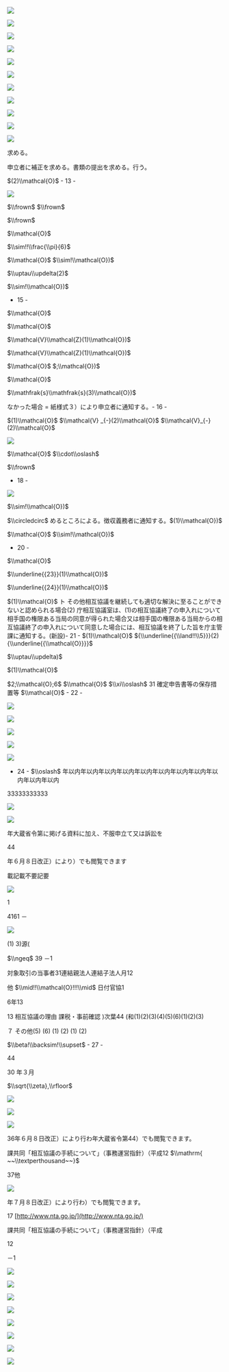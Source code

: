 ![](https://www.nta.go.jp/tmp/f14545aa-cb10-4d87-98d6-79fa8b83869d/images/84243bff35306371a30babcecaf6104d1ba1772a5c9532d355196e0c2bd3293d.jpg)

![](https://www.nta.go.jp/tmp/f14545aa-cb10-4d87-98d6-79fa8b83869d/images/d81da86ff4afdfc49db6c0807c57919e6a75e37d18355ca2c311738a05758b2e.jpg)

![](https://www.nta.go.jp/tmp/f14545aa-cb10-4d87-98d6-79fa8b83869d/images/b5158f5e94e8c8abf0f761cf50f6a9f1e00e894ea535b34ac267d38d657abbfa.jpg)

![](https://www.nta.go.jp/tmp/f14545aa-cb10-4d87-98d6-79fa8b83869d/images/d2a437affbb05a72a03c95fce8f925f72b27ef8553a48ad9052a8e78f7f7ef27.jpg)

![](https://www.nta.go.jp/tmp/f14545aa-cb10-4d87-98d6-79fa8b83869d/images/cc6c6628c6bb0765fd25939c568050923ebc180197beae53321bd68d69f90c62.jpg)

![](https://www.nta.go.jp/tmp/f14545aa-cb10-4d87-98d6-79fa8b83869d/images/dbba1d51bd8d5a0b3ae762213e39519b0f838c1fdde6e4ebb49da0e5c773342d.jpg)

![](https://www.nta.go.jp/tmp/f14545aa-cb10-4d87-98d6-79fa8b83869d/images/0027f0d2df136b40571167e172fa7b665f9c7299db50623ba4832584a8d7421c.jpg)

![](https://www.nta.go.jp/tmp/f14545aa-cb10-4d87-98d6-79fa8b83869d/images/82de9ac6d77cd8d6ae8d6f06a0c0e54bc2a7cd36eadad6e1843aab0997c6c685.jpg)

![](https://www.nta.go.jp/tmp/f14545aa-cb10-4d87-98d6-79fa8b83869d/images/59dfd18894f64030b3108d1592cff409f58052ffefe1c29d6fa38bac8677a4cb.jpg)

![](https://www.nta.go.jp/tmp/f14545aa-cb10-4d87-98d6-79fa8b83869d/images/5925f789aea765670c2f4dbe2f8965cd021a20cc5b9658b6542c771f3f7fb073.jpg)

![](https://www.nta.go.jp/tmp/f14545aa-cb10-4d87-98d6-79fa8b83869d/images/46f88b013ec85342583d64d403bb1ede9f4f449c2ea5b12738bce31dd271e3ef.jpg)

求める。

申立者に補正を求める。書類の提出を求める。行う。

$(2)\\mathcal{O}$ - 13 -

![](https://www.nta.go.jp/tmp/f14545aa-cb10-4d87-98d6-79fa8b83869d/images/73a493b4c44f393a114830d1ac640ec098d5b8da24c0529fb7d7ab09f99bf637.jpg)

$\\frown$ $\\frown$

$\\frown$

$\\mathcal{O}$

$\\sim!!\\frac{\\pi}{6}$

$\\mathcal{O}$ $\\sim!\\mathcal{O})$

$\\uptau\\updelta(2)$

$\\sim!\\mathcal{O})$

- 15 -

$\\mathcal{O}$

$\\mathcal{O}$

$\\mathcal{V}\\mathcal{Z}(1)\\mathcal{O})$

$\\mathcal{V}\\mathcal{Z}(1)\\mathcal{O})$

$\\mathcal{O}$ $;\\mathcal{O})$

$\\mathcal{O}$

$\\mathfrak{s}\\mathfrak{s}(3)\\mathcal{O})$

なかった場合 $=$ 紙様式３）により申立者に通知する。\- 16 -

$(1)\\mathcal{O}$ $\\mathcal{V} _{-}(2)\\mathcal{O}$ $\\mathcal{V}_{-}(2)\\mathcal{O}$

![](https://www.nta.go.jp/tmp/f14545aa-cb10-4d87-98d6-79fa8b83869d/images/04641027d9ac8b2645086f1801b6f07ce638ac2279a8502858bbbfd5aec206b1.jpg)

$\\mathcal{O}$ $\\cdot\\oslash$

$\\frown$

- 18 -

![](https://www.nta.go.jp/tmp/f14545aa-cb10-4d87-98d6-79fa8b83869d/images/1af86653f3edc1407b40e293801920f9a1b4f5e5cf79c16ec65eb20d4e07e46c.jpg)

$\\sim!\\mathcal{O})$

$\\circledcirc$ めるところによる。徴収義務者に通知する。$(1)\\mathcal{O})$

$\\mathcal{O}$ $\\sim!\\mathcal{O})$

- 20 -

$\\mathcal{O}$

$\\underline{{23}}(1)\\mathcal{O})$

$\\underline{{24}}(1)\\mathcal{O})$

$(1)\\mathcal{O}$ ト その他相互協議を継続しても適切な解決に至ることができないと認められる場合(2) 庁相互協議室は、(1)の相互協議終了の申入れについて相手国の権限ある当局の同意が得られた場合又は相手国の権限ある当局からの相互協議終了の申入れについて同意した場合には、相互協議を終了した旨を庁主管課に通知する。(新設)- 21 - $(1)\\mathcal{O}$ ${\\underline{{\\land!!\\5}}}(2){\\underline{{\\mathcal{O}}}}$

$\\uptau\\updelta)$

$(1)\\mathcal{O}$

$2;\\mathcal{O};6$ $\\mathcal{O}$ $\\xi\\oslash$ 31 確定申告書等の保存措置等 $\\mathcal{O}$ - 22 -

![](https://www.nta.go.jp/tmp/f14545aa-cb10-4d87-98d6-79fa8b83869d/images/e2e7bcd1a31e896fa3560022867972f5443ebdc070371353481c84929f4e2eec.jpg)

![](https://www.nta.go.jp/tmp/f14545aa-cb10-4d87-98d6-79fa8b83869d/images/5183b2f815da0fac2a836225fe265458e59717527aad945eddda95872107d7db.jpg)

![](https://www.nta.go.jp/tmp/f14545aa-cb10-4d87-98d6-79fa8b83869d/images/765ae0f9a31cfeded24f8742a1068f4a89fc623d12be8bcd308a2e22ed881ba6.jpg)

![](https://www.nta.go.jp/tmp/f14545aa-cb10-4d87-98d6-79fa8b83869d/images/e44bd2b9287d95188f90306301b3e81596e5e2ff28825bb27c63411b2e5bcf8d.jpg)

![](https://www.nta.go.jp/tmp/f14545aa-cb10-4d87-98d6-79fa8b83869d/images/2870b575cedd28051b26ca1ff40edfbc7ab9913416b0a2672e1b86a7f1d16276.jpg)

- 24 - $\\oslash$ 年以内年以内年以内年以内年以内年以内年以内年以内年以内年以内年以内

33333333333

![](https://www.nta.go.jp/tmp/f14545aa-cb10-4d87-98d6-79fa8b83869d/images/e195150095698f6daa7d31fb456aaccf6f8c4ca1efedc0173d3b1a29f685bf1f.jpg)

![](https://www.nta.go.jp/tmp/f14545aa-cb10-4d87-98d6-79fa8b83869d/images/378648f88efe02bcfea8856f09c9bbae4fd906833ff5309c2cae1343e14fe6ac.jpg)

年大蔵省令第に掲げる資料に加え、不服申立て又は訴訟を

44

年６月８日改正）により）でも閲覧できます

載記載不要記要

![](https://www.nta.go.jp/tmp/f14545aa-cb10-4d87-98d6-79fa8b83869d/images/7379cbcc0a6434bb17863864a2f50cea6b42e35129a3644fcece4198d7582fa8.jpg)

1

4161 －

![](https://www.nta.go.jp/tmp/f14545aa-cb10-4d87-98d6-79fa8b83869d/images/39fb560f18e6cafd3ea397e392ce469c29bc0f91f58201564362279cc55b09cf.jpg)

(1) 3)源(

$\\ngeq$ 39 －1

対象取引の当事者31連結親法人連結子法人月12

他 $\\mid!!\\mathcal{O}!!!\\mid$ 日付官協1

6年13

13 相互協議の理由 課税・事前確認 )次葉44 (和(1)(2)(3)(4)(5)(6)(1)(2)(3)

７ その他(5) (6) (1) (2) (1) (2)

$\\beta!\\backsim!\\supset$ - 27 -

44

30 年３月

$\\sqrt{\\zeta},\\rfloor$

![](https://www.nta.go.jp/tmp/f14545aa-cb10-4d87-98d6-79fa8b83869d/images/8e2f74f341e128d128e8d2b3c432e1f0173403e6a2c0c16b8a7e1af123db5b0e.jpg)

![](https://www.nta.go.jp/tmp/f14545aa-cb10-4d87-98d6-79fa8b83869d/images/8e4d913542c5cbbf902681f49f4f9325f6987ba5330442fe1963234a52763f5c.jpg)

![](https://www.nta.go.jp/tmp/f14545aa-cb10-4d87-98d6-79fa8b83869d/images/bc1877ad298252ed2eede649ca619978c362fb52bf194662d835e08306358e81.jpg)

36年６月８日改正）により行わ年大蔵省令第44）でも閲覧できます。

課共同「相互協議の手続について」（事務運営指針）（平成12 $\\mathrm{ ~~\\textperthousand~~}$

37他

![](https://www.nta.go.jp/tmp/f14545aa-cb10-4d87-98d6-79fa8b83869d/images/57dca995845007ab9dec505f1f36da7998a322eecc533c7080ca80fc25358556.jpg)

年７月８日改正）により行わ）でも閲覧できます。

17 [http://www.nta.go.jp/](http://www.nta.go.jp/)

課共同「相互協議の手続について」（事務運営指針）（平成

12

－1

![](https://www.nta.go.jp/tmp/f14545aa-cb10-4d87-98d6-79fa8b83869d/images/11fe064f94373e73567af42383bf59841176e9540bdde440aa3d76f07d5fff00.jpg)

![](https://www.nta.go.jp/tmp/f14545aa-cb10-4d87-98d6-79fa8b83869d/images/160abc6d2b6b147cb2da764f126f77d151a77301de80784764bede9a0219f0a6.jpg)

![](https://www.nta.go.jp/tmp/f14545aa-cb10-4d87-98d6-79fa8b83869d/images/48597a050568be2495eff88ae2e41a0ddd7cb3fabc31746b6eaa8d851ebe6fd0.jpg)

![](https://www.nta.go.jp/tmp/f14545aa-cb10-4d87-98d6-79fa8b83869d/images/60b22eb5eacd11a65354beb4ce73039b4c29fd1497c4d3b0300fed0cda2b72b9.jpg)

![](https://www.nta.go.jp/tmp/f14545aa-cb10-4d87-98d6-79fa8b83869d/images/97a42c5a10611f286a880bf9de79fcfa4a71e8d47e970b559e68fd2b17507c38.jpg)

![](https://www.nta.go.jp/tmp/f14545aa-cb10-4d87-98d6-79fa8b83869d/images/cbd27b8e0323d7d29e58233e61a627bfc7f1a255d46390fe663256b4ae8f5f90.jpg)

![](https://www.nta.go.jp/tmp/f14545aa-cb10-4d87-98d6-79fa8b83869d/images/1c55c09c069e93f5ebd258d6342cfc72779b997e5e11f8ffb94d6181f49d8850.jpg)

![](https://www.nta.go.jp/tmp/f14545aa-cb10-4d87-98d6-79fa8b83869d/images/4b66ccdcac8674814634e9baffb10a2d6e3b0f0dcd7de10eef910ef0f1f17301.jpg)